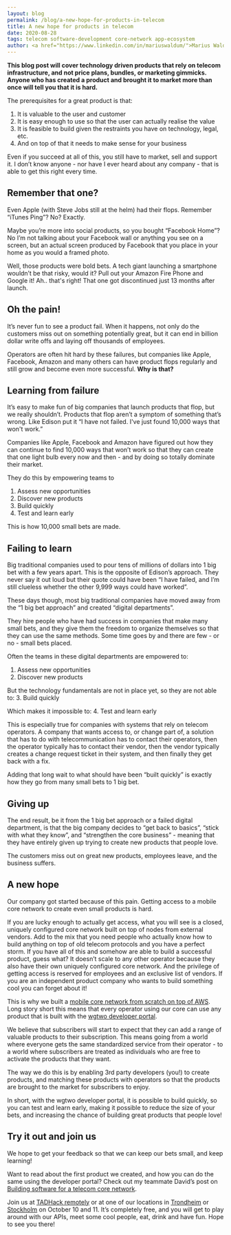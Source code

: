 ```yaml
---
layout: blog
permalink: /blog/a-new-hope-for-products-in-telecom
title: A new hope for products in telecom
date: 2020-08-28
tags: telecom software-development core-network app-ecosystem
author: <a href="https://www.linkedin.com/in/mariuswaldum/">Marius Waldum</a> - Head of Product
---
```


**This blog post will cover technology driven products that rely on telecom infrastructure, and not price plans, bundles, or marketing gimmicks. Anyone who has created a product and brought it to market more than once will tell you that it is hard.**

The prerequisites for a great product is that:
1. It is valuable to the user and customer 
2. It is easy enough to use so that the user can actually realise the value
3. It is feasible to build given the restraints you have on technology, legal, etc. 
4. And on top of that it needs to make sense for your business

Even if you succeed at all of this, you still have to market, sell and support it. I don’t know anyone - nor have I ever heard about any company - that is able to get this right every time. 

## Remember that one? 
Even Apple (with Steve Jobs still at the helm) had their flops. Remember “iTunes Ping”? No? Exactly. 

Maybe you’re more into social products, so you bought “Facebook Home”? No I’m not talking about your Facebook wall or anything you see on a screen, but an actual screen produced by Facebook that you place in your home as you would a framed photo. 

Well, those products were bold bets. A tech giant launching a smartphone wouldn’t be that risky, would it? Pull out your Amazon Fire Phone and Google it! Ah.. that's right! That one got discontinued just 13 months after launch. 

## Oh the pain!
It’s never fun to see a product fail. When it happens, not only do the customers miss out on something potentially great, but it can end in billion dollar write offs and laying off thousands of employees.

Operators are often hit hard by these failures, but companies like Apple, Facebook, Amazon and many others can have product flops regularly and still grow and become even more successful. **Why is that?** 


## Learning from failure
It’s easy to make fun of big companies that launch products that flop, but we really shouldn’t. Products that flop aren’t a symptom of something that’s wrong. Like Edison put it “I have not failed. I've just found 10,000 ways that won't work.” 

Companies like Apple, Facebook and Amazon have figured out how they can continue to find 10,000 ways that won’t work so that they can create that one light bulb every now and then - and by doing so totally dominate their market. 

They do this by empowering teams to 
1. Assess new opportunities
2. Discover new products
3. Build quickly
4. Test and learn early

This is how 10,000 small bets are made. 

## Failing to learn
Big traditional companies used to pour tens of millions of dollars into 1 big bet with a few years apart. This is the opposite of Edison’s approach. They never say it out loud but their quote could have been “I have failed, and I’m still clueless whether the other 9,999 ways could have worked”.
 
These days though, most big traditional companies have moved away from the “1 big bet approach” and created “digital departments”. 

They hire people who have had success in companies that make many small bets, and they give them the freedom to organize themselves so that they can use the same methods. Some time goes by and there are few - or no - small bets placed. 

Often the teams in these digital departments are empowered to: 
1. Assess new opportunities
2. Discover new products

But the technology fundamentals are not in place yet, so they are not able to: 
3. Build quickly

Which makes it impossible to: 
4. Test and learn early

This is especially true for companies with systems that rely on telecom operators. A company that wants access to, or change part of, a solution that has to do with telecommunication has to contact their operators, then the operator typically has to contact their vendor, then the vendor typically creates a change request ticket in their system, and then finally they get back with a fix. 

Adding that long wait to what should have been “built quickly” is exactly how they go from many small bets to 1 big bet.

## Giving up
The end result, be it from the 1 big bet approach or a failed digital department, is that the big company decides to “get back to basics”, “stick with what they know”, and “strengthen the core business” - meaning that they have entirely given up trying to create new products that people love.

The customers miss out on great new products, employees leave, and the business suffers. 

## A new hope
Our company got started because of this pain. Getting access to a mobile core network to create even small products is hard. 

If you are lucky enough to actually get access, what you will see is a closed, uniquely configured core network built on top of nodes from external vendors. Add to the mix that you need people who actually know how to build anything on top of old telecom protocols and you have a perfect storm. If you have all of this and somehow are able to build a successful product, guess what? It doesn’t scale to any other operator because they also have their own uniquely configured core network. And the privilege of getting access is reserved for employees and an exclusive list of vendors. If you are an independent product company who wants to build something cool you can forget about it! 

This is why we built a [mobile core network from scratch on top of AWS](https://wgtwo.com/our-product). Long story short this means that every operator using our core can use any product that is built with the [wgtwo developer portal](http://developer.wgtwo.com/). 

We believe that subscribers will start to expect that they can add a range of valuable products to their subscription. This means going from a world where everyone gets the same standardized service from their operator - to a world where subscribers are treated as individuals who are free to activate the products that they want. 

The way we do this is by enabling 3rd party developers (you!) to create products, and matching these products with operators so that the products are brought to the market for subscribers to enjoy. 

In short, with the wgtwo developer portal, it is possible to build quickly, so you can test and learn early, making it possible to reduce the size of your bets, and increasing the chance of building great products that people love! 

## Try it out and join us
We hope to get your feedback so that we can keep our bets small, and keep learning! 

Want to read about the first product we created, and how you can do the same using the developer portal? Check out my teammate David’s post on [Building software for a telecom core network](https://wgtwo.com/blog/building-software-for-a-telecom-core-network). 

Join us at [TADHack remotely](https://tadhack.com/2020/global/tadhack-trondheim-norway/) or at one of our locations in [Trondheim](https://tadhack.com/2020/global/tadhack-trondheim-norway/) or [Stockholm](https://tadhack.com/2020/global/tadhack-stockholm-sweden/) on October 10 and 11. It’s completely free, and you will get to play around with our APIs, meet some cool people, eat, drink and have fun. Hope to see you there! 
